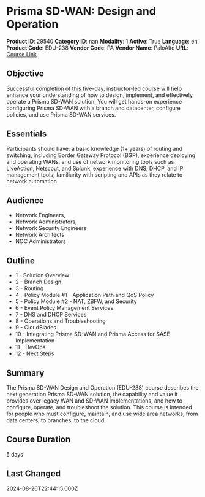 # Prisma SD-WAN: Design and Operation

**Product ID**: 29540
**Category ID**: nan
**Modality**: 1
**Active**: True
**Language**: en
**Product Code**: EDU-238
**Vendor Code**: PA
**Vendor Name**: PaloAlto
**URL**: [Course Link](https://www.fastlaneus.com/course/paloalto-edu-238)

## Objective
Successful completion of this five-day, instructor-led course will help enhance your understanding of how to design, implement, and effectively operate a Prisma SD-WAN solution. You will get hands-on experience configuring Prisma SD-WAN with a branch and datacenter, configure policies, and use Prisma SD-WAN services.

## Essentials
Participants should have: a basic knowledge (1+ years) of routing and switching, including Border Gateway Protocol (BGP), experience deploying and operating WANs, and use of network monitoring tools such as LiveAction, Netscout, and Splunk; experience with DNS, DHCP, and IP management tools; familiarity with scripting and APIs as they relate to network automation

## Audience
- Network Engineers,
- Network Administrators,
- Network Security Engineers
- Network Architects
- NOC Administrators

## Outline
- 1 - Solution Overview
- 2 - Branch Design
- 3 - Routing
- 4 - Policy Module #1 - Application Path and QoS Policy
- 5 - Policy Module #2 - NAT, ZBFW, and Security
- 6 - Event Policy Management Services
- 7 - DNS and DHCP Services
- 8 - Operations and Troubleshooting
- 9 - CloudBlades
- 10 - Integrating Prisma SD-WAN and Prisma Access for SASE Implementation
- 11 - DevOps
- 12 - Next Steps

## Summary
The Prisma SD-WAN Design and Operation (EDU-238) course describes the next generation Prisma SD-WAN solution, the capability and value it provides over legacy WAN and SD-WAN implementations, and how to configure, operate, and troubleshoot the solution.
This course is intended for people who must configure, maintain, and use wide area networks, from data centers, to branches, to the cloud.

## Course Duration
5 days

## Last Changed
2024-08-26T22:44:15.000Z
